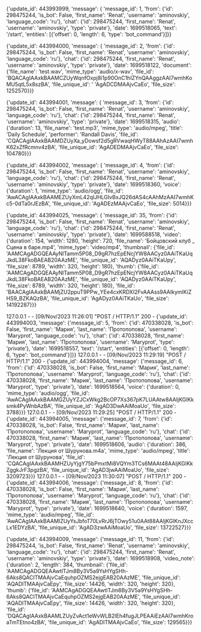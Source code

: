 {'update_id': 443993999, 
'message': {
    'message_id': 1, 
    'from': {'id': 298475244, 'is_bot': False, 'first_name': 'Renat', 'username': 'aminovskiy', 'language_code': 'ru'}, 
    'chat': {'id': 298475244, 'first_name': 'Renat', 'username': 'aminovskiy', 'type': 'private'}, 
    'date': 1699518065, 
    'text': '/start', 
    'entities': [{'offset': 0, 'length': 6, 'type': 'bot_command'}]}}

{'update_id': 443994000, 
'message': {
    'message_id': 2, 
    'from': {'id': 298475244, 'is_bot': False, 'first_name': 'Renat', 'username': 'aminovskiy', 'language_code': 'ru'}, 
    'chat': {'id': 298475244, 'first_name': 'Renat', 'username': 'aminovskiy', 'type': 'private'}, 
    'date': 1699518122, 
    'document': {'file_name': 'test.wav', 'mime_type': 'audio/x-wav', 'file_id': 'BQACAgIAAxkBAAMCZUyWqnfOxpj8i1p90OnC1hIZYnQAAggzAAI7wmhKoMU5qtL5x8szBA', 'file_unique_id': '
    'AgADCDMAAjvCaEo', 'file_size': 1252570}}}

{'update_id': 443994001, 
'message': {
    'message_id': 3, 
    'from': {'id': 298475244, 'is_bot': False, 'first_name': 'Renat', 'username': 'aminovskiy', 'language_code': 'ru'}, 
    'chat': {'id': 298475244, 'first_name': 'Renat', 'username': 'aminovskiy', 'type': 'private'}, 
    'date': 1699518315, 
    'audio': {'duration': 13, 'file_name': 'test.mp3', 'mime_type': 'audio/mpeg', 'title': 'Daily Schedule', 'performer': 'Randall Davis', 'file_id': 'CQACAgIAAxkBAAMDZUyXa_yDowsf2d5gRVwaqHWyT88AAhAzAAI7wmhK62xZfRcmnv4zBA', 'file_unique_id': 'AgADEDMAAjvCaEo', 'file_size': 104780}}}

{'update_id': 443994002, 
'message': {
    'message_id': 4, 
    'from': {'id': 298475244, 'is_bot': False, 'first_name': 'Renat', 'username': 'aminovskiy', 'language_code': 'ru'}, 
    'chat': {'id': 298475244, 'first_name': 'Renat', 'username': 'aminovskiy', 'type': 'private'}, 
    'date': 1699518360, 
    'voice': {'duration': 1, 'mime_type': 'audio/ogg', 'file_id': 'AwACAgIAAxkBAAMEZUyXmL42qlJHLGIvBxJQ26dAS4cAAhMzAAI7wmhKc5-0dTa0rJEzBA', 'file_unique_id': 'AgADEzMAAjvCaEo', 'file_size': 5014}}}

{'update_id': 443994025, 
'message': {
    'message_id': 35, 
    'from': {'id': 298475244, 'is_bot': False, 'first_name': 'Renat', 'username': 'aminovskiy', 'language_code': 'ru'}, 
    'chat': {'id': 298475244, 'first_name': 'Renat', 'username': 'aminovskiy', 'type': 'private'}, 
    'date': 1699588518, 
    'video': {'duration': 154, 'width': 1280, 'height': 720, 'file_name': 'Бойцовский клуб _ Сцена в баре.mp4', 'mime_type': 'video/mp4', 'thumbnail': {'file_id': 'AAMCAgADGQEAAyNlTamm5P08_D9gR7hzEpENcjYW8AACyz0AAiTKaUqJkdL38FkoBAEAB20AAzME', 'file_unique_id': 'AQADyz0AAiTKaUpy', 'file_size': 8789, 'width': 320, 'height': 180}, 'thumb': {'file_id': 'AAMCAgADGQEAAyNlTamm5P08_D9gR7hzEpENcjYW8AACyz0AAiTKaUqJkdL38FkoBAEAB20AAzME', 'file_unique_id': 'AQADyz0AAiTKaUpy', 'file_size': 8789, 'width': 320, 'height': 180}, 'file_id': 'BAACAgIAAxkBAAMjZU2ppuT9PPw_YEe4cxKRDXI2FvAAAss9AAIkymlKiZHS9_BZKAQzBA', 'file_unique_id': 'AgADyz0AAiTKaUo', 'file_size': 14192287}}}

127.0.0.1 - - [09/Nov/2023 11:26:01] "POST / HTTP/1.1" 200 -
{'update_id': 443994003, 'message': {'message_id': 5, 'from': {'id': 470338028, 'is_bot': False, 'first_name': 'Мария', 'last_name': 'Протопопова', 'username': 'Maryprot', 'language_code': 'ru'}, 'chat': {'id': 470338028, 'first_name': 'Мария', 'last_name': 'Протопопова', 'username': 'Maryprot', 'type': 'private'}, 'date': 1699518557, 'text': '/start', 'entities': [{'offset': 0, 'length': 6, 'type': 'bot_command'}]}}
127.0.0.1 - - [09/Nov/2023 11:29:19] "POST / HTTP/1.1" 200 -
{'update_id': 443994004, 'message': {'message_id': 6, 'from': {'id': 470338028, 'is_bot': False, 'first_name': 'Мария', 'last_name': 'Протопопова', 'username': 'Maryprot', 'language_code': 'ru'}, 'chat': {'id': 470338028, 'first_name': 'Мария', 'last_name': 'Протопопова', 'username': 'Maryprot', 'type': 'private'}, 'date': 1699518564, 'voice': {'duration': 0, 'mime_type': 'audio/ogg', 'file_id': 'AwACAgIAAxkBAAMGZUyYZJCxWkg2BcOP7Xs367pK7LUAAtw8AAIjKGlKksmk4PyWnbAzBA', 'file_unique_id': 'AgAD3DwAAiMoaUo', 'file_size': 3788}}}
127.0.0.1 - - [09/Nov/2023 11:29:25] "POST / HTTP/1.1" 200 -
{'update_id': 443994005, 'message': {'message_id': 7, 'from': {'id': 470338028, 'is_bot': False, 'first_name': 'Мария', 'last_name': 'Протопопова', 'username': 'Maryprot', 'language_code': 'ru'}, 'chat': {'id': 470338028, 'first_name': 'Мария', 'last_name': 'Протопопова', 'username': 'Maryprot', 'type': 'private'}, 'date': 1699518606, 'audio': {'duration': 386, 'file_name': 'Лекция от Шурунова.m4a', 'mime_type': 'audio/mpeg', 'title': 'Лекция от Шурунова', 'file_id': 'CQACAgIAAxkBAAMHZUyYjgY75bPmxtMi8VQYm3TCs6MAAt48AAIjKGlKkZggkJrF3pgzBA', 'file_unique_id': 'AgAD3jwAAiMoaUo', 'file_size': 3209723}}}
127.0.0.1 - - [09/Nov/2023 11:30:07] "POST / HTTP/1.1" 200 -
{'update_id': 443994006, 'message': {'message_id': 8, 'from': {'id': 470338028, 'is_bot': False, 'first_name': 'Мария', 'last_name': 'Протопопова', 'username': 'Maryprot', 'language_code': 'ru'}, 'chat': {'id': 470338028, 'first_name': 'Мария', 'last_name': 'Протопопова', 'username': 'Maryprot', 'type': 'private'}, 'date': 1699518640, 'voice': {'duration': 1597, 'mime_type': 'audio/mpeg', 'file_id': 'AwACAgIAAxkBAAMIZUyYsJbfoT70LvRrJ6jTOwy51u0AAt88AAIjKGlKnJXccLx1EDYzBA', 'file_unique_id': 'AgAD3zwAAiMoaUo', 'file_size': 13722527}}}

{'update_id': 443994009, 'message': {'message_id': 11, 'from': {'id': 298475244, 'is_bot': False, 'first_name': 'Renat', 'username': 'aminovskiy', 'language_code': 'ru'}, 'chat': {'id': 298475244, 'first_name': 'Renat', 'username': 'aminovskiy', 'type': 'private'}, 'date': 1699518908, 'video_note': {'duration': 2, 'length': 384, 'thumbnail': {'file_id': 'AAMCAgADGQEAAwtlTJm8By3V5a9YsHYgSHh-6Aks8QACITMAAjvCaEquhpOZMS2ejgEAB20AAzME', 'file_unique_id': 'AQADITMAAjvCaEpy', 'file_size': 14426, 'width': 320, 'height': 320}, 'thumb': {'file_id': 'AAMCAgADGQEAAwtlTJm8By3V5a9YsHYgSHh-6Aks8QACITMAAjvCaEquhpOZMS2ejgEAB20AAzME', 'file_unique_id': 'AQADITMAAjvCaEpy', 'file_size': 14426, 'width': 320, 'height': 320}, 'file_id': 'DQACAgIAAxkBAAMLZUyZvAct1eWvWLB2IEh4fugJLPEAAiEzAAI7wmhKroaTmTEtno4zBA', 'file_unique_id': 'AgADITMAAjvCaEo', 'file_size': 129565}}}